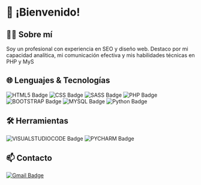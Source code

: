 <h1>👋 ¡Bienvenido!</h1>

<h2>🧑‍💻 Sobre mí</h2>

Soy un profesional con experiencia en SEO y diseño web. Destaco por mi capacidad analítica, mi comunicación efectiva y mis habilidades técnicas en PHP y MyS

<h2>🌐 Lenguajes & Tecnologías</h2>

![HTML5 Badge](https://img.shields.io/badge/HTML5-E34F26?style=for-the-badge&logo=html5&logoColor=white)
![CSS Badge](https://img.shields.io/badge/CSS3-1572B6?style=for-the-badge&logo=css3&logoColor=white)
![SASS Badge](https://img.shields.io/badge/Sass-CC6699?style=for-the-badge&logo=sass&logoColor=white)
![PHP Badge](https://img.shields.io/badge/PHP-777BB4?style=for-the-badge&logo=php&logoColor=white)
![BOOTSTRAP Badge](https://img.shields.io/badge/Bootstrap-563D7C?style=for-the-badge&logo=bootstrap&logoColor=white)
![MYSQL Badge](https://img.shields.io/badge/MySQL-00000F?style=for-the-badge&logo=mysql&logoColor=white)
![Python Badge](https://img.shields.io/badge/Python-14354C?style=for-the-badge&logo=python&logoColor=white)


<h2>🛠️ Herramientas</h2>

![VISUALSTUDIOCODE Badge](https://img.shields.io/badge/Visual_Studio_Code-0078D4?style=for-the-badge&logo=visual%20studio%20code&logoColor=white)
![PYCHARM Badge](https://img.shields.io/badge/PyCharm-000000.svg?&style=for-the-badge&logo=PyCharm&logoColor=white)

<h2>📫 Contacto</h2>

[![Gmail Badge](https://img.shields.io/badge/-jorgemon555@gmail.com-c14438?style=flat&logo=Gmail&logoColor=white&link=mailto:jorgemon555@gmail.com)](mailto:jorgemon555@gmail.com)
